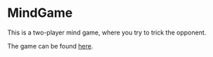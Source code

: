 # MindGame

This is a two-player mind game, where you try to trick the opponent.

The game can be found [here](https://githubhacker192.github.io/MindGame).

